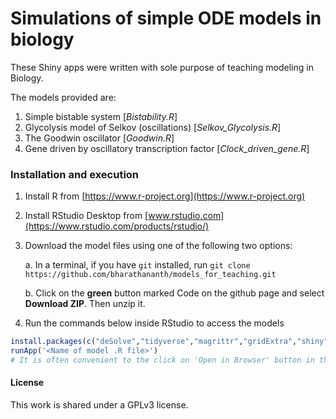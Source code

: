 # Simulations of simple ODE models in biology

These Shiny apps were written with sole purpose of teaching modeling in Biology. 

The models provided are:

1. Simple bistable system [*Bistability.R*]
2. Glycolysis model of Selkov (oscillations) [*Selkov_Glycolysis.R*]
3. The Goodwin oscillator [*Goodwin.R*]
4. Gene driven by oscillatory transcription factor [*Clock_driven_gene.R*]

### Installation and execution

1. Install R from [https://www.r-project.org](https://www.r-project.org)

2. Install RStudio Desktop from [www.rstudio.com](https://www.rstudio.com/products/rstudio/)

3. Download the model files using one of the following two options:

    a. In a terminal, if you have ``git`` installed, run ``git clone https://github.com/bharathananth/models_for_teaching.git``
       
    b. Click on the **green** button marked Code on the github page and select **Download ZIP**. Then unzip it.
    
4. Run the commands below inside RStudio to access the models
```r
install.packages(c("deSolve","tidyverse","magrittr","gridExtra","shiny"))
runApp('<Name of model .R file>')
# It is often convenient to the click on 'Open in Browser' button in the new window to view the app in your browser.
```

#### License
This work is shared under a GPLv3 license.

